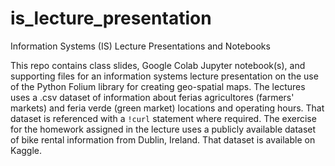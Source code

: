 # is_lecture_presentation
Information Systems (IS) Lecture Presentations and Notebooks

This repo contains class slides, Google Colab Jupyter notebook(s), and supporting files for an information systems lecture presentation on the use of the Python Folium library for creating geo-spatial maps.  The lectures uses a .csv dataset of information about ferias agricultores (farmers' markets) and feria verde (green market) locations and operating hours.  That dataset is referenced with a `!curl` statement where required.   The exercise for the homework assigned in the lecture uses a publicly available dataset of bike rental information from Dublin, Ireland.  That dataset is available on Kaggle. 

